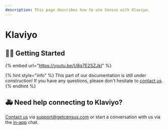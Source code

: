 ```yaml
---
description: This page describes how to use Census with Klaviyo.
---
```


# Klaviyo

## 🏃‍♀️ Getting Started

{% embed url="https://youtu.be/U8q7E2SZJkI" %}

{% hint style="info" %}
This part of our documentation is still under construction! If you have any questions, please don't hesitate to [contact us](mailto:support@getcensus.com).
{% endhint %}

## 🚑 Need help connecting to Klaviyo?

[Contact us](mailto:support@getcensus.com) via support@getcensus.com or start a conversation with us via the [in-app](https://app.getcensus.com) chat.

